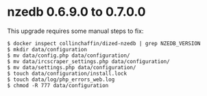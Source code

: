 # nzedb 0.6.9.0 to 0.7.0.0

This upgrade requires some manual steps to fix:
```
$ docker inspect collinchaffin/dized-nzedb | grep NZEDB_VERSION
$ mkdir data/configuration
$ mv data/config.php data/configuration/
$ mv data/ircscraper_settings.php data/configuration/
$ mv data/settings.php data/configuration/
$ touch data/configuration/install.lock
$ touch data/log/php_errors_web.log
$ chmod -R 777 data/configuration
```
